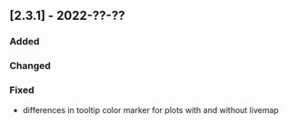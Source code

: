## [2.3.1] - 2022-??-??

### Added

### Changed

### Fixed

- differences in tooltip color marker for plots with and without livemap